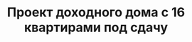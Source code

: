 ---
title: Проект доходного дома с 16 квартирами под сдачу
description: Готовый проект трехэтажного дома на 15 квартир с подвалом и эксплуатируемой кровлей. Комфортные апартаменты для сдачи в аренду.

layout: project
permalink: /proekty/:path

weight: 5300

project-title: Доходный дом на 16 квартир под сдачу
project-catalog-title: Дом с подвалом
project-name: MK-516
tiny-description: Доходный дом с подвалом на 16 квартир

short-description: "Максимально прибыльный проект доходного дома. Вся внутренняя площадь дома использована настолько рационально, что несдаваемой площади в проекте практически нет. Благодаря своим компактным размерам такой дом можно пстроить даже на маленьком участке. В доме 16 двухкомнатных квартир с эргономичной планировкой и с потрясающими угловыми окнами."

price-project: "240 000 р"
price-build:

area: "45"
basement: 1

related:
- MK-208
- MK-515
- MK-615

params:
- name: "Количество этажей"
  value: "3 + подвал"
- name: "Количество квартир"
  value: "16"
- name: "Площадь квартир"
  value: "21 - 31 м<sup>2</sup>"
- name: "Площадь здания"
  value: "528 м<sup>2</sup>"
- name: "Продаваемая площадь"
  value: "488 м<sup>2</sup>"
- name: "Площадь застройки"
  value: "172 м<sup>2</sup>"
- name: "Габаритные размеры"
  value: "12.24 x 13.64 м"
- name: "Высота этажа"
  value: "3.0 м"
- name: "Высота здания"
  value: "11.6 м"
- name: "Фундамент"
  value: "Монолитная плита"
- name: "Конструкция стен"
  value: "ЖБ каркас + газобетон"
- name: "Перекрытия"
  value: "Монолитный ж/б"
- name: "Облицовка стен"
  value: "Термопанель"

options:
- name: "Добавить или убрать этаж"
  value: "40 000 р"
- name: "Проект отопления"
  value: "90 000 р"
- name: "Водоснабжение, канализация"
  value: "80 000 р"
- name: "Проект электрики"
  value: "80 000 р"
- name: "Замена материала стен"
  value: "50 000 р"
- name: "Изменение фундамента"
  value: "50 000 р"
- name: "Перепланировка (перегородки)"
  value: "30 000 р"
- name: "Дизайн интерьера"
  value: "180 000 р"
---